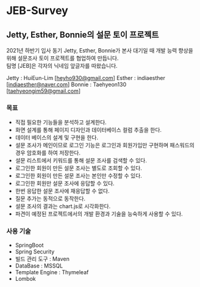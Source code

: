 # JEB-Survey
## Jetty, Esther, Bonnie의 설문 토이 프로젝트

2021년 하반기 입사 동기 Jetty, Esther, Bonnie가 본사 대기일 때 개발 능력 향상을 위해 설문조사 토이 프로젝트를 협업하여 만듭니다.<br>
팀명 [JEB]은 각자의 닉네임 앞글자를 따왔습니다.

Jetty : HuiEun-Lim [heyho930@gmail.com]
Esther : indiaesther [indiaesther@naver.com]
Bonnie : Taehyeon130 [taehyeongim59@gmail.com]

### 목표
* 직접 필요한 기능들을 분석하고 설계한다.
* 화면 설계를 통해 페이지 디자인과 데이터베이스 컬럼 추출을 한다.
* 데이터 베이스의 설계 및 구현을 한다.
* 설문 조사가 메인이므로 로그인 기능은 로그인과 회원가입만 구현하며 패스워드의 경우 암호화를 하여 저장한다.
* 설문 리스트에서 키워드를 통해 설문 조사를 검색할 수 있다.
* 로그인한 회원이 만든 설문 조사는 별도로 조회할 수 있다.
* 로그인한 회원이 만든 설문 조사는 본인만 수정할 수 있다.
* 로그인한 회원만 설문 조사에 응답할 수 있다.
* 한번 응답한 설문 조사에 재응답할 수 없다.
* 질문 추가는 동적으로 동작한다.
* 설문 조사의 결과는 chart.js로 시각화한다.
* 파견이 예정된 프로젝트에서의 개발 환경과 기술을 능숙하게 사용할 수 있다.

### 사용 기술
* SpringBoot
* Spring Security
* 빌드 관리 도구 : Maven
* DataBase : MSSQL
* Template Engine : Thymeleaf
* Lombok
